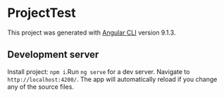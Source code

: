 # ProjectTest

This project was generated with [Angular CLI](https://github.com/angular/angular-cli) version 9.1.3.

## Development server

Install project: `npm i`.Run `ng serve` for a dev server. Navigate to `http://localhost:4200/`. The app will automatically reload if you change any of the source files.


